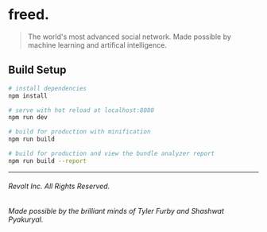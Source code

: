 # freed.

> The world's most advanced social network. Made possible by machine learning and artifical intelligence.

## Build Setup

``` bash
# install dependencies
npm install

# serve with hot reload at localhost:8080
npm run dev

# build for production with minification
npm run build

# build for production and view the bundle analyzer report
npm run build --report
```
---

###### Revolt Inc. All Rights Reserved.

###### Made possible by the brilliant minds of Tyler Furby and Shashwat Pyakuryal.
